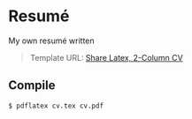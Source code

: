 # Resumé

My own resumé written

> Template URL: [Share Latex, 2-Column CV](https://www.sharelatex.com/templates/cv-or-resume/two-column-cv)

## Compile

```bash
$ pdflatex cv.tex cv.pdf
```